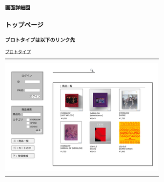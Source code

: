 ### 画面詳細図
## トップページ
### プロトタイプは以下のリンク先
[プロトタイプ](https://www.figma.com/file/zbdxS2v0jcXyiRmBrhfo8B/%E8%A9%B3%E7%B4%B0%E8%A8%AD%E8%A8%88?node-id=4%3A8)
*****
<img src="../img/Desktop - 1 (1).png" width="500">

*****
